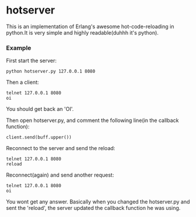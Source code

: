 hotserver
===========

This is an implementation of Erlang's awesome hot-code-reloading
in python.It is very simple and highly readable(duhhh it's python).

### Example
First start the server:

    python hotserver.py 127.0.0.1 8080


Then a client:

    telnet 127.0.0.1 8080
    oi
You should get back an 'OI'.


Then open hotserver.py, and comment the following line(in the callback function):

    client.send(buff.upper())

Reconnect to the server and send the reload:

    telnet 127.0.0.1 8080
    reload

Reconnect(again) and send another request:

    telnet 127.0.0.1 8080
    oi

You wont get any answer.
Basically when you changed the hotserver.py and
sent the 'reload', the server updated the
callback function he was using.

